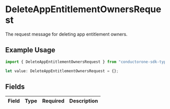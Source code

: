 # DeleteAppEntitlementOwnersRequest

The request message for deleting app entitlement owners.

## Example Usage

```typescript
import { DeleteAppEntitlementOwnersRequest } from "conductorone-sdk-typescript/sdk/models/shared";

let value: DeleteAppEntitlementOwnersRequest = {};
```

## Fields

| Field       | Type        | Required    | Description |
| ----------- | ----------- | ----------- | ----------- |